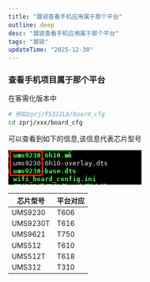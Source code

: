 ```yaml
---
title: "展锐查看手机应用属于那个平台"
outline: deep
desc: "展锐查看手机应用属于那个平台"
tags: "展锐"
updateTime: "2025-12-30"
---
```


### 查看手机项目属于那个平台
在客需化版本中
```bash
# 例如zprj/FS322L6/board_cfg
cd zprj/xxx/board_cfg
```
可以查看到如下的信息,该信息代表芯片型号

![芯片信息](images/12/30/客制化版本芯片信息.png)

|芯片型号|平台对应|
|-|-|
|UMS9230|T606|
|UMS9230T|T616|
|UMS9621|T750|
|UMS512|T610|
|UMS512T|T618|
|UMS312|T310|



